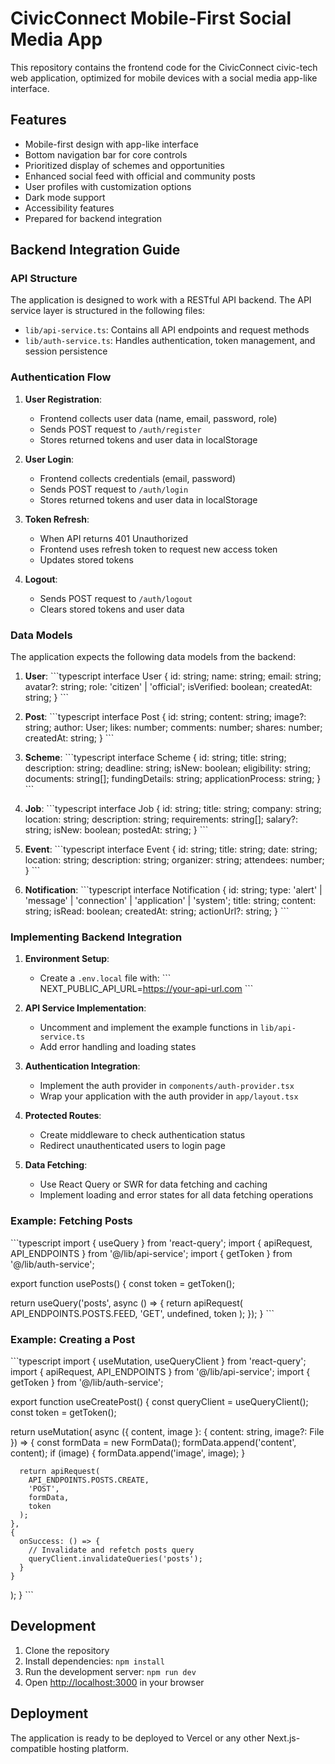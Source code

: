 # CivicConnect Mobile-First Social Media App

This repository contains the frontend code for the CivicConnect civic-tech web application, optimized for mobile devices with a social media app-like interface.

## Features

- Mobile-first design with app-like interface
- Bottom navigation bar for core controls
- Prioritized display of schemes and opportunities
- Enhanced social feed with official and community posts
- User profiles with customization options
- Dark mode support
- Accessibility features
- Prepared for backend integration

## Backend Integration Guide

### API Structure

The application is designed to work with a RESTful API backend. The API service layer is structured in the following files:

- `lib/api-service.ts`: Contains all API endpoints and request methods
- `lib/auth-service.ts`: Handles authentication, token management, and session persistence

### Authentication Flow

1. **User Registration**:
   - Frontend collects user data (name, email, password, role)
   - Sends POST request to `/auth/register`
   - Stores returned tokens and user data in localStorage

2. **User Login**:
   - Frontend collects credentials (email, password)
   - Sends POST request to `/auth/login`
   - Stores returned tokens and user data in localStorage

3. **Token Refresh**:
   - When API returns 401 Unauthorized
   - Frontend uses refresh token to request new access token
   - Updates stored tokens

4. **Logout**:
   - Sends POST request to `/auth/logout`
   - Clears stored tokens and user data

### Data Models

The application expects the following data models from the backend:

1. **User**:
   \`\`\`typescript
   interface User {
     id: string;
     name: string;
     email: string;
     avatar?: string;
     role: 'citizen' | 'official';
     isVerified: boolean;
     createdAt: string;
   }
   \`\`\`

2. **Post**:
   \`\`\`typescript
   interface Post {
     id: string;
     content: string;
     image?: string;
     author: User;
     likes: number;
     comments: number;
     shares: number;
     createdAt: string;
   }
   \`\`\`

3. **Scheme**:
   \`\`\`typescript
   interface Scheme {
     id: string;
     title: string;
     description: string;
     deadline: string;
     isNew: boolean;
     eligibility: string;
     documents: string[];
     fundingDetails: string;
     applicationProcess: string;
   }
   \`\`\`

4. **Job**:
   \`\`\`typescript
   interface Job {
     id: string;
     title: string;
     company: string;
     location: string;
     description: string;
     requirements: string[];
     salary?: string;
     isNew: boolean;
     postedAt: string;
   }
   \`\`\`

5. **Event**:
   \`\`\`typescript
   interface Event {
     id: string;
     title: string;
     date: string;
     location: string;
     description: string;
     organizer: string;
     attendees: number;
   }
   \`\`\`

6. **Notification**:
   \`\`\`typescript
   interface Notification {
     id: string;
     type: 'alert' | 'message' | 'connection' | 'application' | 'system';
     title: string;
     content: string;
     isRead: boolean;
     createdAt: string;
     actionUrl?: string;
   }
   \`\`\`

### Implementing Backend Integration

1. **Environment Setup**:
   - Create a `.env.local` file with:
     \`\`\`
     NEXT_PUBLIC_API_URL=https://your-api-url.com
     \`\`\`

2. **API Service Implementation**:
   - Uncomment and implement the example functions in `lib/api-service.ts`
   - Add error handling and loading states

3. **Authentication Integration**:
   - Implement the auth provider in `components/auth-provider.tsx`
   - Wrap your application with the auth provider in `app/layout.tsx`

4. **Protected Routes**:
   - Create middleware to check authentication status
   - Redirect unauthenticated users to login page

5. **Data Fetching**:
   - Use React Query or SWR for data fetching and caching
   - Implement loading and error states for all data fetching operations

### Example: Fetching Posts

\`\`\`typescript
import { useQuery } from 'react-query';
import { apiRequest, API_ENDPOINTS } from '@/lib/api-service';
import { getToken } from '@/lib/auth-service';

export function usePosts() {
  const token = getToken();
  
  return useQuery('posts', async () => {
    return apiRequest(
      API_ENDPOINTS.POSTS.FEED,
      'GET',
      undefined,
      token
    );
  });
}
\`\`\`

### Example: Creating a Post

\`\`\`typescript
import { useMutation, useQueryClient } from 'react-query';
import { apiRequest, API_ENDPOINTS } from '@/lib/api-service';
import { getToken } from '@/lib/auth-service';

export function useCreatePost() {
  const queryClient = useQueryClient();
  const token = getToken();
  
  return useMutation(
    async ({ content, image }: { content: string, image?: File }) => {
      const formData = new FormData();
      formData.append('content', content);
      if (image) {
        formData.append('image', image);
      }
      
      return apiRequest(
        API_ENDPOINTS.POSTS.CREATE,
        'POST',
        formData,
        token
      );
    },
    {
      onSuccess: () => {
        // Invalidate and refetch posts query
        queryClient.invalidateQueries('posts');
      }
    }
  );
}
\`\`\`

## Development

1. Clone the repository
2. Install dependencies: `npm install`
3. Run the development server: `npm run dev`
4. Open [http://localhost:3000](http://localhost:3000) in your browser

## Deployment

The application is ready to be deployed to Vercel or any other Next.js-compatible hosting platform.
